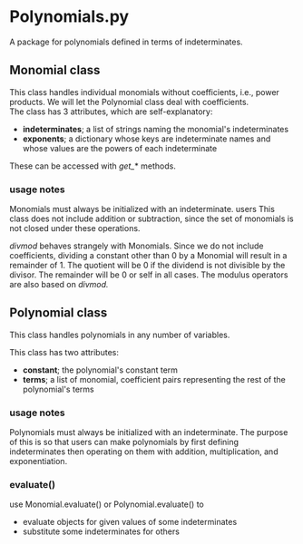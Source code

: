 # Polynomials.py
A package for polynomials defined in terms of indeterminates.

## Monomial class
This class handles individual monomials without coefficients,
i.e., power products.
We will let the Polynomial class deal with coefficients.  
The class has 3 attributes, which are self-explanatory:
* **indeterminates**; a list of strings naming the monomial's indeterminates
* **exponents**; a dictionary whose keys are indeterminate names 
  and whose values are the powers of each indeterminate

These can be accessed with *get_** methods.

### usage notes
Monomials must always be initialized with an indeterminate.
users
This class does not include addition or subtraction, 
since the set of monomials is not closed under these operations.

*divmod* behaves strangely with Monomials.
Since we do not include coefficients, dividing a constant other than 0 
by a Monomial will result in a remainder of 1.
The quotient will be 0 if the dividend is not divisible by the divisor.
The remainder will be 0 or self in all cases.
The modulus operators are also based on *divmod.*

## Polynomial class
This class handles polynomials in any number of variables.

This class has two attributes:
* **constant**; the polynomial's constant term
* **terms**; a list of monomial, coefficient pairs 
  representing the rest of the polynomial's terms


### usage notes
Polynomials must always be initialized with an indeterminate.
The purpose of this is so that users can make polynomials by first defining 
indeterminates then operating on them with addition, multiplication, and 
exponentiation.

### evaluate()
use Monomial.evaluate() or Polynomial.evaluate() to
* evaluate objects for given values of some indeterminates
* substitute some indeterminates for others

